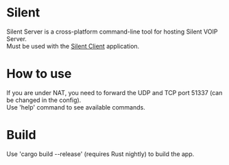 # Silent
Silent Server is a cross-platform command-line tool for hosting Silent VOIP Server.<br>
Must be used with the [Silent Client](https://github.com/Flone-dnb/silent-rs) application.
# How to use
If you are under NAT, you need to forward the UDP and TCP port 51337 (can be changed in the config).<br>
Use 'help' command to see available commands.
# Build
Use 'cargo build --release' (requires Rust nightly) to build the app.
